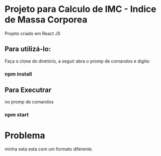 # Projeto para Calculo de IMC - Indice de Massa Corporea

Projeto criado em React JS

## Para utilizá-lo:

Faça o clone do diretório, a seguir abra o promp de comandos e digite:
### npm install

## Para Executrar

no promp de comandos 

### npm start

# Problema 
minha seta esta com um formato diferente.
